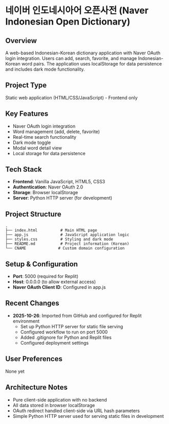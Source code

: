 # 네이버 인도네시아어 오픈사전 (Naver Indonesian Open Dictionary)

## Overview
A web-based Indonesian-Korean dictionary application with Naver OAuth login integration. Users can add, search, favorite, and manage Indonesian-Korean word pairs. The application uses localStorage for data persistence and includes dark mode functionality.

## Project Type
Static web application (HTML/CSS/JavaScript) - Frontend only

## Key Features
- Naver OAuth login integration
- Word management (add, delete, favorite)
- Real-time search functionality
- Dark mode toggle
- Modal word detail view
- Local storage for data persistence

## Tech Stack
- **Frontend**: Vanilla JavaScript, HTML5, CSS3
- **Authentication**: Naver OAuth 2.0
- **Storage**: Browser localStorage
- **Server**: Python HTTP server (for development)

## Project Structure
```
.
├── index.html          # Main HTML page
├── app.js              # JavaScript application logic
├── styles.css          # Styling and dark mode
├── README.md           # Project information (Korean)
└── CNAME              # Custom domain configuration
```

## Setup & Configuration
- **Port**: 5000 (required for Replit)
- **Host**: 0.0.0.0 (to allow external access)
- **Naver OAuth Client ID**: Configured in app.js

## Recent Changes
- **2025-10-26**: Imported from GitHub and configured for Replit environment
  - Set up Python HTTP server for static file serving
  - Configured workflow to run on port 5000
  - Added .gitignore for Python and Replit files
  - Configured deployment settings

## User Preferences
None yet

## Architecture Notes
- Pure client-side application with no backend
- All data stored in browser localStorage
- OAuth redirect handled client-side via URL hash parameters
- Simple Python HTTP server used for serving static files in development
